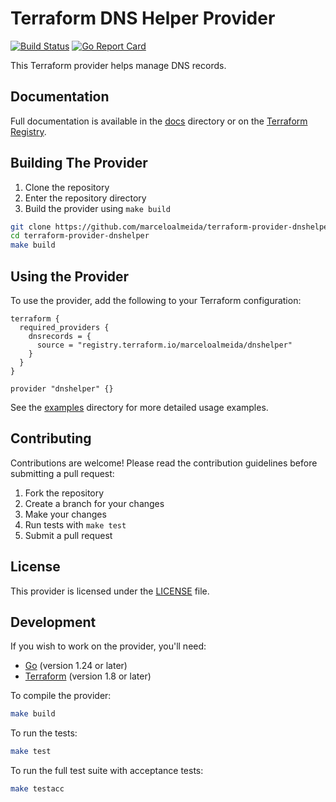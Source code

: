 # Terraform DNS Helper Provider

[![Build Status](https://github.com/marceloalmeida/terraform-provider-dnshelper/actions/workflows/test.yml/badge.svg)](https://github.com/marceloalmeida/terraform-provider-dnshelper/actions)
[![Go Report Card](https://goreportcard.com/badge/github.com/marceloalmeida/terraform-provider-dnshelper)](https://goreportcard.com/report/github.com/marceloalmeida/terraform-provider-dnshelper)

This Terraform provider helps manage DNS records.

## Documentation

Full documentation is available in the [docs](docs/) directory or on the [Terraform Registry](https://registry.terraform.io/providers/marceloalmeida/terraform-provider-dnshelper/latest/docs).


## Building The Provider

1. Clone the repository
2. Enter the repository directory
3. Build the provider using `make build`

```sh
git clone https://github.com/marceloalmeida/terraform-provider-dnshelper
cd terraform-provider-dnshelper
make build
```

## Using the Provider

To use the provider, add the following to your Terraform configuration:

```hcl
terraform {
  required_providers {
    dnsrecords = {
      source = "registry.terraform.io/marceloalmeida/dnshelper"
    }
  }
}

provider "dnshelper" {}
```

See the [examples](examples/) directory for more detailed usage examples.

## Contributing

Contributions are welcome! Please read the contribution guidelines before submitting a pull request:

1. Fork the repository
2. Create a branch for your changes
3. Make your changes
4. Run tests with `make test`
5. Submit a pull request

## License

This provider is licensed under the [LICENSE](LICENSE) file.

## Development

If you wish to work on the provider, you'll need:

* [Go](https://www.golang.org) (version 1.24 or later)
* [Terraform](https://www.terraform.io/downloads.html) (version 1.8 or later)

To compile the provider:

```sh
make build
```

To run the tests:

```sh
make test
```

To run the full test suite with acceptance tests:

```sh
make testacc
```
